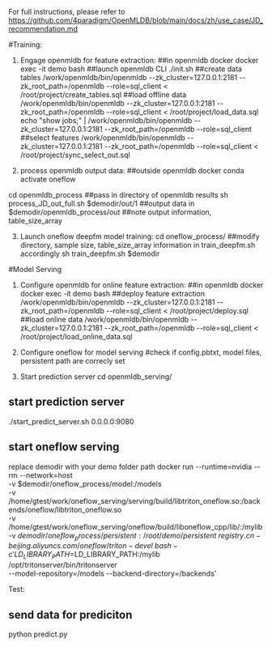 For full instructions, please refer to https://github.com/4paradigm/OpenMLDB/blob/main/docs/zh/use_case/JD_recommendation.md 

#Training:
1. Engage openmldb for feature extraction:
##in openmldb docker
docker exec -it demo bash
##launch openmldb CLI
./init.sh
##create data tables
/work/openmldb/bin/openmldb --zk_cluster=127.0.0.1:2181 --zk_root_path=/openmldb --role=sql_client < /root/project/create_tables.sql
##load offline data
/work/openmldb/bin/openmldb --zk_cluster=127.0.0.1:2181 --zk_root_path=/openmldb --role=sql_client < /root/project/load_data.sql
echo "show jobs;" | /work/openmldb/bin/openmldb --zk_cluster=127.0.0.1:2181 --zk_root_path=/openmldb --role=sql_client
##select features
/work/openmldb/bin/openmldb --zk_cluster=127.0.0.1:2181 --zk_root_path=/openmldb --role=sql_client < /root/project/sync_select_out.sql

2. process openmldb output data:
##outside openmldb docker
conda activate oneflow

cd openmldb_process
##pass in directory of openmldb results
sh process_JD_out_full.sh $demodir/out/1
##output data in $demodir/openmldb_process/out
##note output information, table_size_array

3. Launch oneflow deepfm model training:
cd oneflow_process/
##modify directory, sample size, table_size_array information in train_deepfm.sh accordingly
sh train_deepfm.sh $demodir


#Model Serving
1. Configure openmldb for online feature extraction:
##in openmldb docker
docker exec -it demo bash
##deploy feature extraction
/work/openmldb/bin/openmldb --zk_cluster=127.0.0.1:2181 --zk_root_path=/openmldb --role=sql_client < /root/project/deploy.sql
##load online data
/work/openmldb/bin/openmldb --zk_cluster=127.0.0.1:2181 --zk_root_path=/openmldb --role=sql_client < /root/project/load_online_data.sql

2. Configure oneflow for model serving
#check if config.pbtxt, model files, persistent path are correcly set

3. Start prediction server
cd openmldb_serving/
## start prediction server
./start_predict_server.sh 0.0.0.0:9080
## start oneflow serving
replace demodir with your demo folder path
docker run --runtime=nvidia --rm --network=host \
  -v $demodir/oneflow_process/model:/models \
  -v /home/gtest/work/oneflow_serving/serving/build/libtriton_oneflow.so:/backends/oneflow/libtriton_oneflow.so \
  -v /home/gtest/work/oneflow_serving/oneflow/build/liboneflow_cpp/lib/:/mylib \
  -v $demodir/oneflow_process/persistent:/root/demo/persistent \
  registry.cn-beijing.aliyuncs.com/oneflow/triton-devel \
  bash -c 'LD_LIBRARY_PATH=$LD_LIBRARY_PATH:/mylib /opt/tritonserver/bin/tritonserver \
  --model-repository=/models --backend-directory=/backends'

Test:
## send data for prediciton
python predict.py
